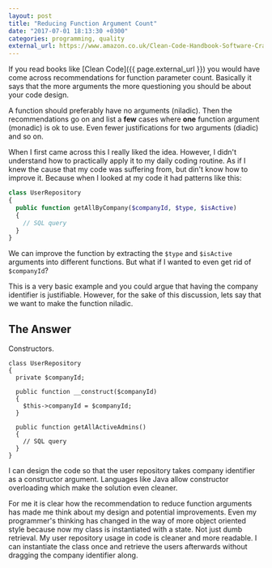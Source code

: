 ```yaml
---
layout: post
title: "Reducing Function Argument Count"
date: "2017-07-01 18:13:30 +0300"
categories: programming, quality
external_url: https://www.amazon.co.uk/Clean-Code-Handbook-Software-Craftsmanship/dp/0132350882
---
```

If you read books like [Clean Code]({{ page.external_url }}) you would have come across recommendations for function parameter count. Basically it says that the more arguments the more questioning you should be about your code design.

A function should preferably have no arguments (niladic). Then the recommendations go on and list a **few** cases where **one** function argument (monadic) is ok to use. Even fewer justifications for two arguments (diadic) and so on.

When I first came across this I really liked the idea. However, I didn't understand how to practically apply it to my daily coding routine. As if I knew the cause that my code was suffering from, but din't know how to improve it. Because when I looked at my code it had patterns like this:

```PHP
class UserRepository
{
  public function getAllByCompany($companyId, $type, $isActive)
  {
    // SQL query
  }
}
```

We can improve the function by extracting the `$type` and `$isActive` arguments into different functions. But what if I wanted to even get rid of `$companyId`?

This is a very basic example and you could argue that having the company identifier is justifiable. However, for the sake of this discussion, lets say that we want to make the function niladic.

## The Answer

Constructors.

```
class UserRepository
{
  private $companyId;

  public function __construct($companyId)
  {
    $this->companyId = $companyId;
  }

  public function getAllActiveAdmins()
  {
    // SQL query
  }
}
```

I can design the code so that the user repository takes company identifier as a constructor argument. Languages like Java allow constructor overloading which make the solution even cleaner.

For me it is clear how the recommendation to reduce function arguments has made me think about my design and potential improvements. Even my programmer's thinking has changed in the way of more object oriented style because now my class is instantiated with a state. Not just dumb retrieval. My user repository usage in code is cleaner and more readable. I can instantiate the class once and retrieve the users afterwards without dragging the company identifier along.
